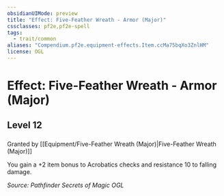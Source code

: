 ```yaml
---
obsidianUIMode: preview
title: "Effect: Five-Feather Wreath - Armor (Major)"
cssclasses: pf2e,pf2e-spell
tags:
  - trait/common
aliases: "Compendium.pf2e.equipment-effects.Item.ccMa75bqXo3ZnlHM"
license: OGL
---
```

# Effect: Five-Feather Wreath - Armor (Major)
## Level 12
### 






Granted by [[Equipment/Five-Feather Wreath (Major)|Five-Feather Wreath (Major)]]

You gain a +2 item bonus to Acrobatics checks and resistance 10 to falling damage.

*Source: Pathfinder Secrets of Magic*
*OGL*
